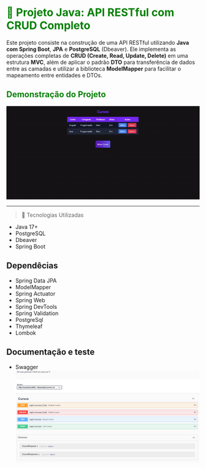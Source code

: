 # <span style="color:green;">💼 **Projeto Java: API RESTful com CRUD Completo**</span>

Este projeto consiste na construção de uma API RESTful utilizando **Java com Spring Boot**, **JPA** e **PostgreSQL** (Dbeaver). Ele implementa as operações completas de **CRUD (Create, Read, Update, Delete)**
em uma estrutura **MVC**, além de aplicar o padrão **DTO** para transferência de dados entre as camadas e utilizar a biblioteca **ModelMapper** para facilitar o mapeamento entre entidades e DTOs.

## <span style = "color:green">Demonstração do Projeto</span>

![Descrição do GIF](videos/crud_cursos.gif)

---

> 🚀 Tecnologias Utilizadas

- Java 17+
- PostgreSQL 
- Dbeaver
- Spring Boot

## Dependêcias
- Spring Data JPA
- ModelMapper
- Spring Actuator
- Spring Web
- Spring DevTools
- Spring Validation
- PostgreSql
- Thymeleaf
- Lombok


## Documentação e teste
  - Swagger
  ![SWAGGER](images/scursos.png)
